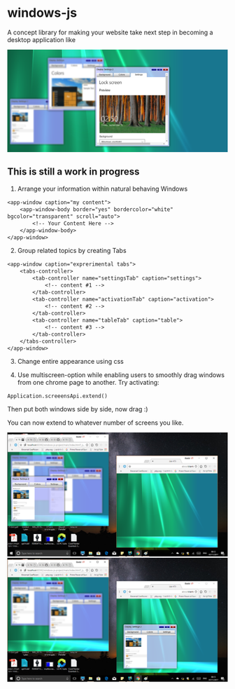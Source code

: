 # windows-js
A concept library for making your website take next step in becoming a desktop application like

![Example : Single Screen, Single Focus Desktop App](https://raw.githubusercontent.com/DanielSuissa/windows-js/master/images/single_screen.PNG)

## This is still a work in progress

1. Arrange your information within natural behaving Windows
```
<app-window caption="my content">
    <app-window-body border="yes" bordercolor="white" bgcolor="transparent" scroll="auto">
        <!-- Your Content Here -->
    </app-window-body>
</app-window>
```

2. Group related topics by creating Tabs
```
<app-window caption="exprerimental tabs">
    <tabs-controller>
        <tab-controller name="settingsTab" caption="settings">
            <!-- content #1 -->
        </tab-controller>
        <tab-controller name="activationTab" caption="activation">
            <!-- content #2 -->
        </tab-controller>
        <tab-controller name="tableTab" caption="table">
            <!-- content #3 -->
        </tab-controller>
    </tabs-controller>
</app-window>
```

3. Change entire appearance using css

4. Use multiscreen-option while enabling users to smoothly drag windows from one chrome page to another.
Try activating:
```
Application.screeensApi.extend()
```
Then put both windows side by side,
now drag :)

You can now extend to whatever number of screens you like.


![Example : Double Screen Desktop App](https://raw.githubusercontent.com/DanielSuissa/windows-js/master/images/multiscreen1.png)
![Example : Double Screen Desktop App](https://raw.githubusercontent.com/DanielSuissa/windows-js/master/images/multiscreen2.png)
